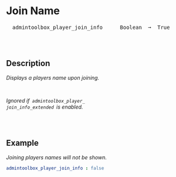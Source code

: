 
# Join Name

<kbd>  admintoolbox_player_join_info  </kbd>  
<kbd>  Boolean  ➞  True  </kbd>

<br>
<br>

## Description

*Displays a players name upon joining.*

<br>

*Ignored if  `admintoolbox_player_` <br>
`join_info_extended`  is enabled.*

<br>
<br>

## Example

*Joining players names will not be shown.*

```yaml
admintoolbox_player_join_info : false
```

<br>